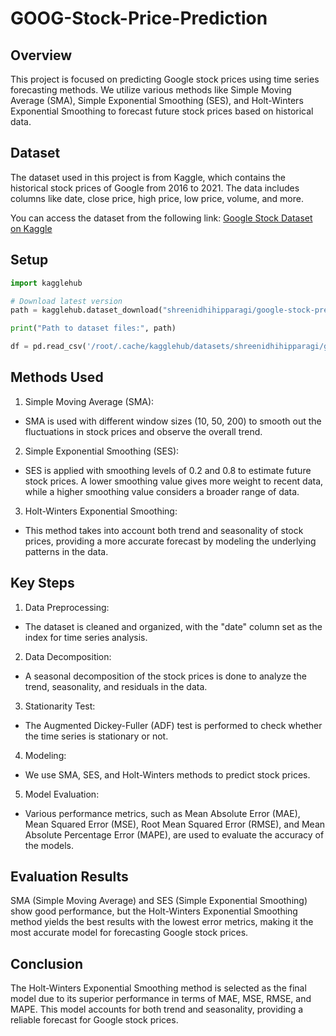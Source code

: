 # GOOG-Stock-Price-Prediction

## Overview
This project is focused on predicting Google stock prices using time series forecasting methods. We utilize various methods like Simple Moving Average (SMA), Simple Exponential Smoothing (SES), and Holt-Winters Exponential Smoothing to forecast future stock prices based on historical data.

## Dataset
The dataset used in this project is from Kaggle, which contains the historical stock prices of Google from 2016 to 2021. The data includes columns like date, close price, high price, low price, volume, and more.

You can access the dataset from the following link:
[Google Stock Dataset on Kaggle](https://www.kaggle.com/datasets/shreenidhihipparagi/google-stock-prediction)

## Setup

```python
import kagglehub

# Download latest version
path = kagglehub.dataset_download("shreenidhihipparagi/google-stock-prediction")

print("Path to dataset files:", path)

df = pd.read_csv('/root/.cache/kagglehub/datasets/shreenidhihipparagi/google-stock-prediction/versions/2/GOOG.csv')
```

## Methods Used
1. Simple Moving Average (SMA):

- SMA is used with different window sizes (10, 50, 200) to smooth out the fluctuations in stock prices and observe the overall trend.

2. Simple Exponential Smoothing (SES):

- SES is applied with smoothing levels of 0.2 and 0.8 to estimate future stock prices. A lower smoothing value gives more weight to recent data, while a higher smoothing value considers a broader range of data.

3. Holt-Winters Exponential Smoothing:

- This method takes into account both trend and seasonality of stock prices, providing a more accurate forecast by modeling the underlying patterns in the data.

## Key Steps

1. Data Preprocessing:

- The dataset is cleaned and organized, with the "date" column set as the index for time series analysis.

2. Data Decomposition:

- A seasonal decomposition of the stock prices is done to analyze the trend, seasonality, and residuals in the data.

3. Stationarity Test:

- The Augmented Dickey-Fuller (ADF) test is performed to check whether the time series is stationary or not.

4. Modeling:

- We use SMA, SES, and Holt-Winters methods to predict stock prices.

5. Model Evaluation:

- Various performance metrics, such as Mean Absolute Error (MAE), Mean Squared Error (MSE), Root Mean Squared Error (RMSE), and Mean Absolute Percentage Error (MAPE), are used to evaluate the accuracy of the models.

## Evaluation Results
SMA (Simple Moving Average) and SES (Simple Exponential Smoothing) show good performance, but the Holt-Winters Exponential Smoothing method yields the best results with the lowest error metrics, making it the most accurate model for forecasting Google stock prices.

## Conclusion
The Holt-Winters Exponential Smoothing method is selected as the final model due to its superior performance in terms of MAE, MSE, RMSE, and MAPE. This model accounts for both trend and seasonality, providing a reliable forecast for Google stock prices.

